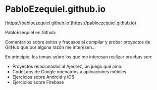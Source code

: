 # PabloEzequiel.github.io

[https://pabloezequiel.github.io](https://pabloezequiel.github.io)

PabloEzequiel en Github:

Comentarios sobre éxitos y fracasos al compilar y probar proyectos de GitHub que por alguna razón me interesen...

En principio, los temas sobre los que me interesan realizar pruebas son:

- Proyectos relacionados al Ajedrez, un juego que amo.
- CodeLabs de Google orienatdos a aplicaciones móbiles
- Ejercicios sobre Android y iOS
- Ejercicios sobre Firebase
